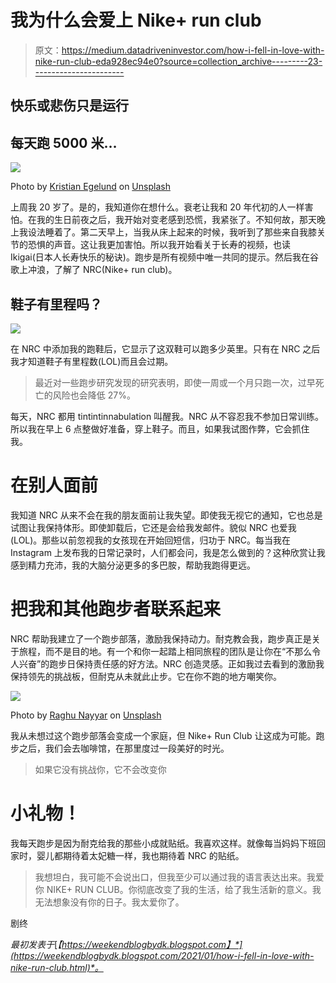 # 我为什么会爱上 Nike+ run club

> 原文：<https://medium.datadriveninvestor.com/how-i-fell-in-love-with-nike-run-club-eda928ec94e0?source=collection_archive---------23----------------------->

## 快乐或悲伤只是运行

## 每天跑 5000 米…

![](img/9f0d227fb112bc65eb59673ba3c561a9.png)

Photo by [Kristian Egelund](https://unsplash.com/@kristianegelund?utm_source=unsplash&utm_medium=referral&utm_content=creditCopyText) on [Unsplash](https://unsplash.com/s/photos/running?utm_source=unsplash&utm_medium=referral&utm_content=creditCopyText)

上周我 20 岁了。是的，我知道你在想什么。衰老让我和 20 年代初的人一样害怕。在我的生日前夜之后，我开始对变老感到恐慌，我紧张了。不知何故，那天晚上我设法睡着了。第二天早上，当我从床上起来的时候，我听到了那些来自我膝关节的恐惧的声音。这让我更加害怕。所以我开始看关于长寿的视频，也读 Ikigai(日本人长寿快乐的秘诀)。跑步是所有视频中唯一共同的提示。然后我在谷歌上冲浪，了解了 NRC(Nike+ run club)。

## 鞋子有里程吗？

![](img/982dcca9f211428a36babebe5e429260.png)

在 NRC 中添加我的跑鞋后，它显示了这双鞋可以跑多少英里。只有在 NRC 之后我才知道鞋子有里程数(LOL)而且会过期。

> 最近对一些跑步研究发现的研究表明，即使一周或一个月只跑一次，过早死亡的风险也会降低 27%。

每天，NRC 都用 tintintinnabulation 叫醒我。NRC 从不容忍我不参加日常训练。所以我在早上 6 点整做好准备，穿上鞋子。而且，如果我试图作弊，它会抓住我。

# 在别人面前

我知道 NRC 从来不会在我的朋友面前让我失望。即使我无视它的通知，它也总是试图让我保持体形。即使卸载后，它还是会给我发邮件。貌似 NRC 也爱我(LOL)。那些以前忽视我的女孩现在开始回短信，归功于 NRC。每当我在 Instagram 上发布我的日常记录时，人们都会问，我是怎么做到的？这种欣赏让我感到精力充沛，我的大脑分泌更多的多巴胺，帮助我跑得更远。

# 把我和其他跑步者联系起来

NRC 帮助我建立了一个跑步部落，激励我保持动力。耐克教会我，跑步真正是关于旅程，而不是目的地。有一个和你一起踏上相同旅程的团队是让你在“不那么令人兴奋”的跑步日保持责任感的好方法。NRC 创造灵感。正如我过去看到的激励我保持领先的挑战板，但耐克从未就此止步。它在你不跑的地方嘲笑你。

![](img/e3bab12000d79fc26c3a0beba4cdcb56.png)

Photo by [Raghu Nayyar](https://unsplash.com/@raghunayyar?utm_source=unsplash&utm_medium=referral&utm_content=creditCopyText) on [Unsplash](https://unsplash.com/s/photos/friends?utm_source=unsplash&utm_medium=referral&utm_content=creditCopyText)

我从未想过这个跑步部落会变成一个家庭，但 Nike+ Run Club 让这成为可能。跑步之后，我们会去咖啡馆，在那里度过一段美好的时光。

> 如果它没有挑战你，它不会改变你

# 小礼物！

我每天跑步是因为耐克给我的那些小成就贴纸。我喜欢这样。就像每当妈妈下班回家时，婴儿都期待着太妃糖一样，我也期待着 NRC 的贴纸。

> 我想坦白，我可能不会说出口，但我至少可以通过我的语言表达出来。我爱你 NIKE+ RUN CLUB。你彻底改变了我的生活，给了我生活新的意义。我无法想象没有你的日子。我太爱你了。

剧终

*最初发表于*[*【https://weekendblogbydk.blogspot.com】*](https://weekendblogbydk.blogspot.com/2021/01/how-i-fell-in-love-with-nike-run-club.html)*。*